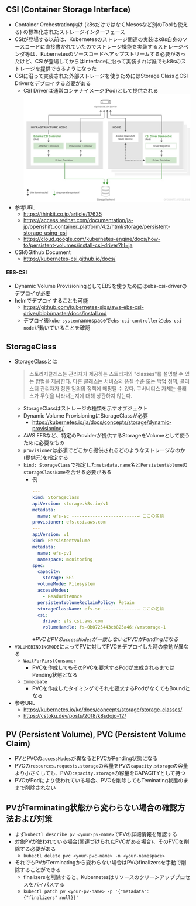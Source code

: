 ## CSI (Container Storage Interface)
- Container Orchestration向け (k8sだけではなくMesosなど別のToolも使える) の標準化されたストレージインターフェース
- CSIが登場する以前は、Kubernetesのストレージ関連の実装はk8s自身のソースコードに直接書かれていたのでストレージ機能を実装するストレージベンダ等は、Kubernetesのソースコードへアップストリームする必要があったけど、CSIが登場してからはInterfaceに沿って実装すれば誰でもk8sのストレージを提供できるようになった
- CSIに沿って実装された外部ストレージを使うためにはStorage ClassとCSI Driverをデプロイする必要がある
  - CSI Driverは通常コンテナイメージ(Pod)として提供される
  ![CSI Driver](image/CSIDriver.jpg)
- 参考URL
  - https://thinkit.co.jp/article/17635
  - https://access.redhat.com/documentation/ja-jp/openshift_container_platform/4.2/html/storage/persistent-storage-using-csi
  - https://cloud.google.com/kubernetes-engine/docs/how-to/persistent-volumes/install-csi-driver?hl=ja
- CSIのGithub Document
  - https://kubernetes-csi.github.io/docs/

#### EBS-CSI
- Dynamic Volume ProvisioningとしてEBSを使うためにはebs-csi-driverのデプロイが必要
- helmでデプロイすることも可能
  - https://github.com/kubernetes-sigs/aws-ebs-csi-driver/blob/master/docs/install.md
  - デプロイ後`kube-system`namespaceで`ebs-csi-controller`と`ebs-csi-node`が動いていることを確認 

## StorageClass
- StorageClassとは
  > 스토리지클래스는 관리자가 제공하는 스토리지의 "classes"를 설명할 수 있는 방법을 제공한다. 다른 클래스는 서비스의 품질 수준 또는 백업 정책, 클러스터 관리자가 정한 임의의 정책에 매핑될 수 있다. 쿠버네티스 자체는 클래스가 무엇을 나타내는지에 대해 상관하지 않는다.
  - StorageClassはストレージの種類を示すオブジェクト
  - Dynamic Volume ProvisioningにStorageClassが必要
    - https://kubernetes.io/ja/docs/concepts/storage/dynamic-provisioning/
  - AWS EFSなど、特定のProviderが提供するStorageをVolumeとして使うために必要なもの
  - `provisioner`は必須でどこから提供されるどのようなストレージなのか(提供元)を指定する
  - `kind: StorageClass`で指定した`metadata.name`名と`PersistentVolume`の`storageClassName`を合せる必要がある
    - 例
      ~~~yaml
      ---
      kind: StorageClass
      apiVersion: storage.k8s.io/v1
      metadata:
        name: efs-sc -------------------------→ ここの名前
      provisioner: efs.csi.aws.com
      ---
      apiVersion: v1
      kind: PersistentVolume
      metadata:
        name: efs-pv1
        namespace: monitoring
      spec:
        capacity:
          storage: 5Gi
        volumeMode: Filesystem
        accessModes:
          - ReadWriteOnce
        persistentVolumeReclaimPolicy: Retain
        storageClassName: efs-sc -------------→ ここの名前
        csi:
          driver: efs.csi.aws.com
          volumeHandle: fs-0b0725443cb825a46:/vmstorage-1      
      ~~~  
      ※_PVCとPVの`accessModes`が一致しないとPVCがPendingになる_
- `VOLUMEBINDINGMODE`によってPVに対してPVCをデプロイした時の挙動が異なる
  - `WaitForFirstConsumer`
    - PVCを作成してもそのPVCを要求するPodが生成されるまではPending状態となる
  - `Immediate`
    - PVCを作成したタイミングでそれを要求するPodがなくてもBoundとなる
- 参考URL
  - https://kubernetes.io/ko/docs/concepts/storage/storage-classes/
  - https://cstoku.dev/posts/2018/k8sdojo-12/

## PV (Persistent Volume), PVC (Persistent Volume Claim)
- PVとPVCの`accessModes`が異なるとPVCがPending状態になる
- PVCの`resources.requests.storage`の容量をPVの`capacity.storage`の容量より小さくしても、PVの`capacity.storage`の容量をCAPACITYとして持つ
- PVCがPodにより使われている場合、PVCを削除してもTeminating状態のままで削除されない

## PVがTerminating状態から変わらない場合の確認方法および対策
- まず`kubectl describe pv <your-pv-name>`でPVの詳細情報を確認する
- 対象PVが使われている場合(関連づけられたPVCがある場合)、そのPVCを削除する必要がある
  - `kubectl delete pvc <your-pvc-name> -n <your-namespace>`
- それでもPVがTerminatingから変わらない場合はPVのfinalizersを手動で削除することができる
  - finalizersを削除すると、Kubernetesはリソースのクリーンアッププロセスをバイパスする
  - `kubectl patch pv <your-pv-name> -p '{"metadata":{"finalizers":null}}'`
